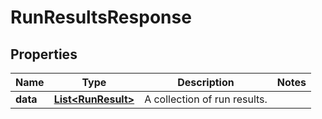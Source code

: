 

# RunResultsResponse


## Properties

| Name | Type | Description | Notes |
|------------ | ------------- | ------------- | -------------|
|**data** | [**List&lt;RunResult&gt;**](RunResult.md) | A collection of run results. |  |



